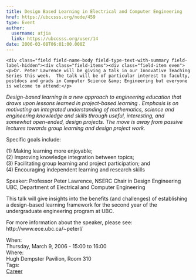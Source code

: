 ```yaml
---
title: Design Based Learning in Electrical and Computer Engineering 
href: https://ubccsss.org/node/459
type: Event
author:
  username: atjia
  link: https://ubccsss.org/user/14
date: 2006-03-08T06:01:00.000Z
---
```



    <div class="field field-name-body field-type-text-with-summary field-label-hidden"><div class="field-items"><div class="field-item even"><p>Dr. Peter Lawrence will be giving a talk in our Innovative Teaching Series this week.  The talk will be of particular interest to faculty, postdocs and grads in Computer Science &amp; Engineering but everyone is welcome to attend:</p>
<p><em>Design-based learning is a new approach to engineering education that draws upon lessons learned in project-based learning . Emphasis is on motivating an integrated understanding of mathematics, science and engineering knowledge and skills through useful, interesting, and somewhat open-ended, design projects. The move is away from passive lectures towards group learning and design project work.</em></p>
<!--break--><p>Specific goals include:</p>
<p>(1) Making learning more enjoyable;<br>
(2) Improving knowledge integration between topics;<br>
(3) Facilitating group learning and project participation; and<br>
(4) Encouraging independent learning and research skills</p>
<p>Speaker:      Professor Peter Lawrence, NSERC Chair in Design Engineering<br>
                   UBC, Department of Electrical and Computer Engineering</p>
<p>This talk will give insights into the benefits (and challenges) of establishing a design-based learning framework for the second year of the undergraduate engineering program at UBC.</p>
<p>For more information about the speaker, please see:<br>
http://www.ece.ubc.ca/~peterl/</p>
</div></div></div><div class="field field-name-field-dates field-type-datetime field-label-above"><div class="field-label">When:&#xA0;</div><div class="field-items"><div class="field-item even"><span class="date-display-single">Thursday, March 9, 2006 - <span class="date-display-range"><span class="date-display-start">15:00</span> to <span class="date-display-end">16:00</span></span></span></div></div></div><div class="field field-name-field-location field-type-text field-label-above"><div class="field-label">Where:&#xA0;</div><div class="field-items"><div class="field-item even">Hugh Dempster Pavilion, Room 310</div></div></div>    <footer>
    <div class="field field-name-field-tags field-type-taxonomy-term-reference field-label-above"><div class="field-label">Tags:&#xA0;</div><div class="field-items"><div class="field-item even"><a href="/career">Career</a></div></div></div>      </footer>
    